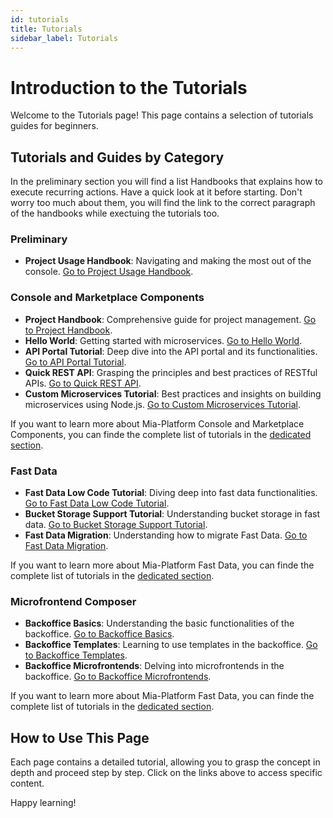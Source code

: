 ```yaml
---
id: tutorials
title: Tutorials
sidebar_label: Tutorials
---
```


# Introduction to the Tutorials

Welcome to the Tutorials page! This page contains a selection of tutorials guides for beginners.

## Tutorials and Guides by Category

In the preliminary section you will find a list Handbooks that explains how to execute recurring actions. Have a quick look at it before starting. Don't worry too much about them, you will find the link to the correct paragraph of the handbooks while exectuing the tutorials too.

### **Preliminary**
- **Project Usage Handbook**: Navigating and making the most out of the console. [Go to Project Usage Handbook](/getting-started/handbooks/project/usage.md).


### **Console and Marketplace Components**
- **Project Handbook**: Comprehensive guide for project management. [Go to Project Handbook](/getting-started/handbooks/project/manage.md).
- **Hello World**: Getting started with microservices. [Go to Hello World](/console/tutorials/configure-marketplace-components/microservice-hello-world.mdx).
- **API Portal Tutorial**: Deep dive into the API portal and its functionalities. [Go to API Portal Tutorial](/console/tutorials/configure-marketplace-components/api-portal.mdx).
- **Quick REST API**: Grasping the principles and best practices of RESTful APIs. [Go to Quick REST API](/console/tutorials/configure-marketplace-components/rest-api-for-crud-on-data.mdx).
- **Custom Microservices Tutorial**: Best practices and insights on building microservices using Node.js. [Go to Custom Microservices Tutorial](/getting-started/tutorials/create-a-custom-microservice.mdx).

If you want to learn more about Mia-Platform Console and Marketplace Components, you can finde the complete list of tutorials in the [dedicated section](/products/console/tutorials).


### **Fast Data**
- **Fast Data Low Code Tutorial**: Diving deep into fast data functionalities. [Go to Fast Data Low Code Tutorial](/getting-started/tutorials/fast-data/low-code.mdx).
- **Bucket Storage Support Tutorial**: Understanding bucket storage in fast data. [Go to Bucket Storage Support Tutorial](/getting-started/tutorials/fast-data/bucket-storage-support.mdx).
- **Fast Data Migration**: Understanding how to migrate Fast Data. [Go to Fast Data Migration](/getting-started/tutorials/fast-data/migration.md).

If you want to learn more about Mia-Platform Fast Data, you can finde the complete list of tutorials in the [dedicated section](/products/fast-data/tutorials).


### **Microfrontend Composer**
- **Backoffice Basics**: Understanding the basic functionalities of the backoffice. [Go to Backoffice Basics](/getting-started/tutorials/microfrontend-composer/basics.mdx).
- **Backoffice Templates**: Learning to use templates in the backoffice. [Go to Backoffice Templates](/getting-started/tutorials/microfrontend-composer/templates.mdx).
- **Backoffice Microfrontends**: Delving into microfrontends in the backoffice. [Go to Backoffice Microfrontends](/getting-started/tutorials/microfrontend-composer/microfrontends.mdx).

If you want to learn more about Mia-Platform Fast Data, you can finde the complete list of tutorials in the [dedicated section](/products/microfrontend-composer/tutorials).

## How to Use This Page

Each page contains a detailed tutorial, allowing you to grasp the concept in depth and proceed step by step. Click on the links above to access specific content.

Happy learning!

